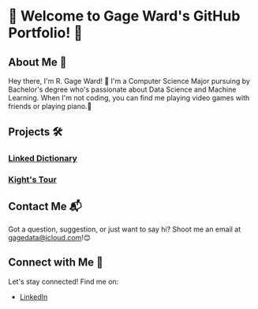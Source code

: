 # 🌟 Welcome to Gage Ward's GitHub Portfolio! 🌟

## About Me 🚀

Hey there, I'm R. Gage Ward! 👋 I'm a Computer Science Major pursuing by Bachelor's degree who's passionate about Data Science and Machine Learning. When I'm not coding, you can find me playing video games with friends or playing piano.🌟

## Projects 🛠️

### [Linked Dictionary](https://github.com/rgward001/Linked-Dictionary/tree/main)

### [Kight's Tour](https://github.com/rgward001/Knight-s-Tour)
<!---
### [Project Name 3](link-to-project-3)
🎨 Get creative with [Project Name 3]! Unleash your imagination and join us on a journey to [Project Destination]. Let's paint the town colorful! 🎨
-->
## Contact Me 📬

Got a question, suggestion, or just want to say hi? Shoot me an email at gagedata@icloud.com!😊

## Connect with Me 💬

Let's stay connected! Find me on:
- [LinkedIn](https://www.linkedin.com/in/roger-gage-ward/)

